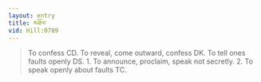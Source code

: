 ```yaml
---
layout: entry
title: མཐོལ་
vid: Hill:0789
---
```

> To confess CD. To reveal, come outward, confess DK. To tell ones faults openly DS. 1. To announce, proclaim, speak not secretly. 2. To speak openly about faults TC.

